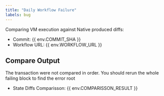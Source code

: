 ```yaml
---
title: "Daily Workflow Failure"
labels: bug
---
```


Comparing VM execution against Native produced diffs:

- Commit: {{ env.COMMIT_SHA }}
- Workflow URL: {{ env.WORKFLOW_URL }}

## Compare Output

The transaction were not compared in order. You should rerun the whole failing block to find the error root

- State Diffs Comparisson: {{ env.COMPARISSON_RESULT }}
